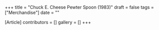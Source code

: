 +++
title = "Chuck E. Cheese Pewter Spoon (1983)"
draft = false
tags = ["Merchandise"]
date = ""

[Article]
contributors = []
gallery = []
+++